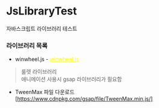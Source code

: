 # JsLibraryTest

자바스크립트 라이브러리 테스트

### 라이브러리 목록

- winwheel.js - <a style="color: yellow" href="http://dougtesting.net/home" target="_blank">winwheel.js</a>

> 룰렛 라이브러리<br>
> 애니메이션 사용시 gsap 라이브러리가 필요함<br>

- TweenMax 파일 다운로드
  [https://www.cdnpkg.com/gsap/file/TweenMax.min.js/]
